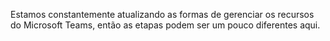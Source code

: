 Estamos constantemente atualizando as formas de gerenciar os recursos do Microsoft Teams, então as etapas podem ser um pouco diferentes aqui.